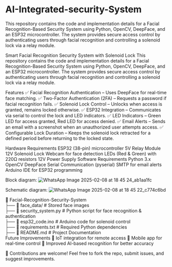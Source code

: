 # AI-Integrated-security-System
This repository contains the code and implementation details for a Facial Recognition-Based Security System using Python, OpenCV, DeepFace, and an ESP32 microcontroller. The system provides secure access control by authenticating users through facial recognition and controlling a solenoid lock via a relay module.

Smart Facial Recognition Security System with Solenoid Lock
This repository contains the code and implementation details for a Facial Recognition-Based Security System using Python, OpenCV, DeepFace, and an ESP32 microcontroller. The system provides secure access control by authenticating users through facial recognition and controlling a solenoid lock via a relay module.

Features
✅ Facial Recognition Authentication – Uses DeepFace for real-time face matching.
✅ Two-Factor Authentication (2FA) – Requests a password if facial recognition fails.
✅ Solenoid Lock Control – Unlocks when access is granted, remains locked otherwise.
✅ ESP32 Integration – Communicates via serial to control the lock and LED indicators.
✅ LED Indicators – Green LED for access granted, Red LED for access denied.
✅ Email Alerts – Sends an email with a screenshot when an unauthorized user attempts access.
✅ Configurable Lock Duration – Keeps the solenoid lock retracted for a defined period before returning to the locked state.

Hardware Requirements
ESP32 (38-pin) microcontroller
5V Relay Module
12V Solenoid Lock
Webcam for face detection
LEDs (Red & Green) with 220Ω resistors
12V Power Supply
Software Requirements
Python 3.x
OpenCV
DeepFace
Serial Communication (pyserial)
SMTP for email alerts
Arduino IDE for ESP32 programming

Block diagram:
![WhatsApp Image 2025-02-08 at 18 45 24_ab1aa1fc](https://github.com/user-attachments/assets/8e20ecc0-d6d7-495d-9439-99196435a508)


Schematic diagram:
![WhatsApp Image 2025-02-08 at 18 45 22_c774c6bd](https://github.com/user-attachments/assets/27b4cbb8-ccac-4a69-a0ed-5614dee5c1b6)




📂 Facial-Recognition-Security-System  
 ├── 📁 face_data/              # Stored face images  
 ├── 📜 security_system.py      # Python script for face recognition & authentication  
 ├── 📜 esp32_code.ino          # Arduino code for solenoid control  
 ├── 📜 requirements.txt        # Required Python dependencies  
 ├── 📜 README.md               # Project Documentation  
Future Improvements
🔹 IoT integration for remote access
🔹 Mobile app for real-time control
🔹 Improved AI-based recognition for better accuracy

🚀 Contributions are welcome! Feel free to fork the repo, submit issues, and suggest improvements.
